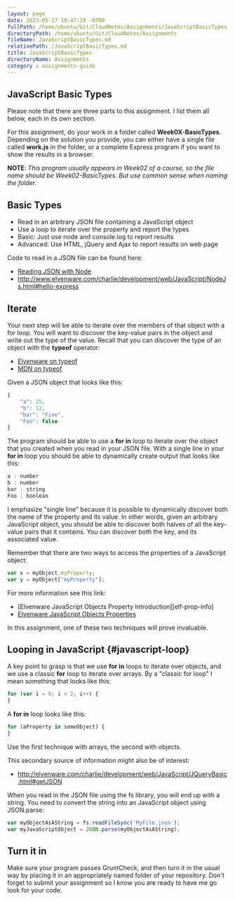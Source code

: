```yaml
---
layout: page
date: 2023-05-17 10:47:29 -0700
fullPath: /home/ubuntu/Git/CloudNotes/Assignments/JavaScriptBasicTypes.md
directoryPath: /home/ubuntu/Git/CloudNotes/Assignments
fileName: JavaScriptBasicTypes.md
relativePath: /JavaScriptBasicTypes.md
title: JavaScriptBasicTypes
directoryName: Assignments
category : assignments-guide
---
```



## JavaScript Basic Types

Please note that there are three parts to this assignment. I list them
all below, each in its own section.

For this assignment, do your work in a folder called **Week0X-BasicTypes**. Depending on the solution you provide, you can either have a single file called **work.js** in the folder, or a complete Express program if you want to show the results in a browser.

**NOTE**: _This program usually appears in Week02 of a course, so the file name should be Week02-BasicTypes. But use common sense when naming the folder._

## Basic Types

- Read in an arbitrary JSON file containing a JavaScript object
- Use a loop to iterate over the property and report the types
- Basic: Just use node and console.log to report results
- Advanced: Use HTML, jQuery and Ajax to report results  on web page

Code to read in a JSON file can be found here:

- [Reading JSON with Node][elf-read-json-node]
- <http://www.elvenware.com/charlie/development/web/JavaScript/NodeJs.html#hello-express>

[elf-read-json-node]: http://elvenware.com/charlie/development/web/JavaScript/JsonBasics.html#reading-json-with-node

## Iterate

Your next step will be able to iterate over the members of that object with a for loop. You will want to discover the key-value pairs in the object and write out the type of the value. Recall that you can discover the type of an object with the **typeof** operator:

- [Elvenware on typeof][elf-type-of-operator]
- [MDN on typeof][type-of-operator]

Given a JSON object that looks like this:

```javascript
{
    "a": 25,
    "b": 12,
    "bar": "Fine",
    "Foo": false
}
```

The program should be able to use a **for in** loop to iterate over the object that you created when you read in your JSON file. With a single line in your **for in** loop you should be able to dynamically create output that looks like this:

```javascript
a : number
b : number
bar : string
Foo : boolean
```

I emphasize "single line" because it is possible to dynamically discover both the name of the property and its value. In other words, given an arbitrary JavaScript object, you should be able to discover both halves of all the key-value pairs that it contains. You can discover both the key, and its associated value.

Remember that there are two ways to access the properties of a JavaScript object:

```javascript
var x = myObject.myProperty;
var y = myObject["myProperty"];
```
For more information see this link:

- [Elvenware JavaScript Objects Property Introduction][elf-prop-info]
- [Elvenware JavaScript Objects Properties][elf-properties]

[elf-prop-intro]: http://www.elvenware.com/charlie/development/web/JavaScript/JavaScriptObjects.html#propIntro
[elf-properties]: http://www.elvenware.com/charlie/development/web/JavaScript/JavaScriptObjects.html#properties
[elf-type-of-operator]: http://www.elvenware.com/charlie/development/web/JavaScript/JavaScriptBasics.html#javaScriptSimpleTypes
[type-of-operator]: https://developer.mozilla.org/en-US/docs/Web/JavaScript/Reference/Operators/typeof

In this assignment, one of these two techniques will prove invaluable.

## Looping in JavaScript {#javascript-loop}

A key point to grasp is that we use **for in** loops to iterate over objects, and we use a classic **for** loop to iterate over arrays. By a "classic for loop" I mean something that looks like this:

```javascript
for (var i = 0; i < 2; i++) {
}
```

A **for in** loop looks like this:

```javascript
for (aProperty in someObject) {
}
```
Use the first technique with arrays, the second with objects.

This secondary source of information might also be of interest:

- <http://elvenware.com/charlie/development/web/JavaScript/JQueryBasic.html#getJSON>

When you read in the JSON file using the fs library, you will end
up with a string. You need to convert the string into an JavaScript object
using JSON.parse:

```javascript
var myObjectAsAString = fs.readFileSync('MyFile.json');
var myJavaScriptObject = JSON.parse(myObjectAsAString);
```

## Turn it in

Make sure your program passes GruntCheck, and then turn it in the usual way by placing it in an appropriately named folder of your repository. Don't forget to submit your assignment so I know you are ready to have me go look for your code.
